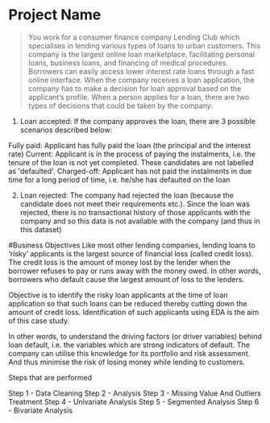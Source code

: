 # Project Name
> You work for a consumer finance company Lending Club which specialises in lending various types of loans to urban customers. This company is the largest 
online loan marketplace, facilitating personal loans, business loans, and financing of medical procedures. Borrowers can easily access lower interest rate 
loans through a fast online interface. When the company receives a loan application, the company has to make a decision for loan approval based on the 
applicant’s profile. When a person applies for a loan, there are two types of decisions that could be taken by the company:

1. Loan accepted: If the company approves the loan, there are 3 possible scenarios described below:

Fully paid: Applicant has fully paid the loan (the principal and the interest rate)
Current: Applicant is in the process of paying the instalments, i.e. the tenure of the loan is not yet completed. These candidates 
are not labelled as 'defaulted'.
Charged-off: Applicant has not paid the instalments in due time for a long period of time, i.e. he/she has defaulted on the loan

2. Loan rejected: The company had rejected the loan (because the candidate does not meet their requirements etc.). Since the loan was rejected, there is 
no transactional history of those applicants with the company and so this data is not available with the company (and thus in this dataset)

#Business Objectives
Like most other lending companies, lending loans to ‘risky’ applicants is the largest source of financial loss (called credit loss). The credit loss is the
amount of money lost by the lender when the borrower refuses to pay or runs away with the money owed. In other words, borrowers who default cause the 
largest amount of loss to the lenders.

Objective is to identify the risky loan applicants at the time of loan application so that such loans can be reduced thereby cutting down the amount of 
credit loss. Identification of such applicants using EDA is the aim of this case study.

In other words, to understand the driving factors (or driver variables) behind loan default, i.e. the variables which are strong indicators of default. 
The company can utilise this knowledge for its portfolio and risk assessment. And thus minimise the risk of losing money while lending to customers.

Steps that are performed

Step 1 - Data Cleaning
Step 2 - Analysis
Step 3 - Missing Value And Outliers Treatment
Step 4 - Univariate Analysis
Step 5 - Segmented Analysis 
Step 6 - Bivariate Analysis

